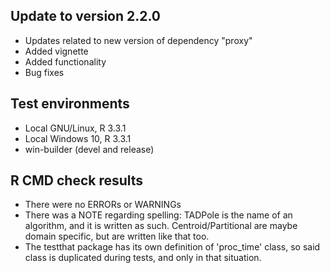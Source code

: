## Update to version 2.2.0
* Updates related to new version of dependency "proxy"
* Added vignette
* Added functionality
* Bug fixes

## Test environments
* Local GNU/Linux, R 3.3.1
* Local Windows 10, R 3.3.1
* win-builder (devel and release)

## R CMD check results
* There were no ERRORs or WARNINGs
* There was a NOTE regarding spelling: TADPole is the name of an algorithm, and it is written as such. Centroid/Partitional are maybe domain specific, but are written like that too.
* The testthat package has its own definition of 'proc_time' class, so said class is duplicated during tests, and only in that situation.
